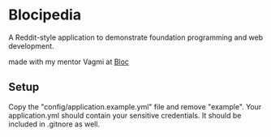 # Blocipedia

A Reddit-style application to demonstrate foundation programming and web development.

made with my mentor Vagmi at [Bloc](http://bloc.io)

## Setup
Copy the "config/application.example.yml" file and remove "example". Your application.yml should contain your sensitive credentials. It should be included in .gitnore as well.

